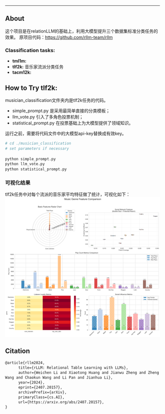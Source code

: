
---
## About

这个项目是在relationLLM的基础上，利用大模型提升三个数据集标准分类任务的效果。
原项目代码：https://github.com/rllm-team/rllm

### Classification tasks: 
- **tml1m:** 
- **tlf2k:**  音乐家流派分类任务
- **tacm12k:**  





## How to Try tlf2k:
musician_classification文件夹内是tlf2k任务的代码。

- simple_prompt.py 是采用最简单直接的分类模板；
- llm_vote.py 引入了多角色投票机制；
- statistical_prompt.py 在投票基础上为大模型提供了领域知识。

运行之前，需要将代码文件中的大模型api-key替换成有效key。
```bash
# cd ./musician_classification
# set parameters if necessary

python simple_prompt.py
python llm_vote.py
python statistical_prompt.py
```
### 可视化结果
tlf2k任务中对每个流派的音乐家平均特征做了统计，可视化如下：
![Music genre comparison](musician_classification/genre_comparison.png "Figur1– Music genre comparison")




## Citation
```
@article{rllm2024,
      title={rLLM: Relational Table Learning with LLMs}, 
      author={Weichen Li and Xiaotong Huang and Jianwu Zheng and Zheng Wang and Chaokun Wang and Li Pan and Jianhua Li},
      year={2024},
      eprint={2407.20157},
      archivePrefix={arXiv},
      primaryClass={cs.AI},
      url={https://arxiv.org/abs/2407.20157}, 
}
```
